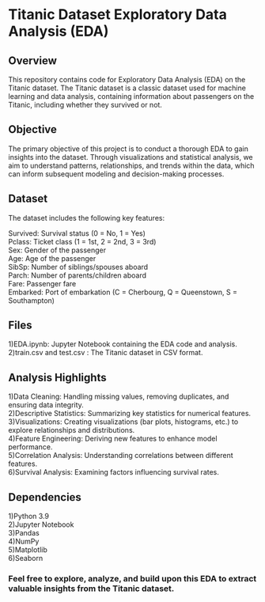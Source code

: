 # Titanic Dataset Exploratory Data Analysis (EDA)
## Overview
This repository contains code for Exploratory Data Analysis (EDA) on the Titanic dataset. The Titanic dataset is a classic dataset used for machine learning and data analysis, containing information about passengers on the Titanic, including whether they survived or not.
## Objective
The primary objective of this project is to conduct a thorough EDA to gain insights into the dataset. Through visualizations and statistical analysis, we aim to understand patterns, relationships, and trends within the data, which can inform subsequent modeling and decision-making processes.
## Dataset
The dataset includes the following key features:<br>

Survived: Survival status (0 = No, 1 = Yes)<br>
Pclass: Ticket class (1 = 1st, 2 = 2nd, 3 = 3rd)<br>
Sex: Gender of the passenger<br>
Age: Age of the passenger<br>
SibSp: Number of siblings/spouses aboard<br>
Parch: Number of parents/children aboard<br>
Fare: Passenger fare<br>
Embarked: Port of embarkation (C = Cherbourg, Q = Queenstown, S = Southampton)<br>
## Files
1)EDA.ipynb: Jupyter Notebook containing the EDA code and analysis.<br>
2)train.csv and test.csv : The Titanic dataset in CSV format.
## Analysis Highlights
1)Data Cleaning: Handling missing values, removing duplicates, and ensuring data integrity.<br>
2)Descriptive Statistics: Summarizing key statistics for numerical features.<br>
3)Visualizations: Creating visualizations (bar plots, histograms, etc.) to explore relationships and distributions.<br>
4)Feature Engineering: Deriving new features to enhance model performance.<br>
5)Correlation Analysis: Understanding correlations between different features.<br>
6)Survival Analysis: Examining factors influencing survival rates.
## Dependencies
1)Python 3.9<br>
2)Jupyter Notebook<br>
3)Pandas<br>
4)NumPy<br>
5)Matplotlib<br>
6)Seaborn

### Feel free to explore, analyze, and build upon this EDA to extract valuable insights from the Titanic dataset.
